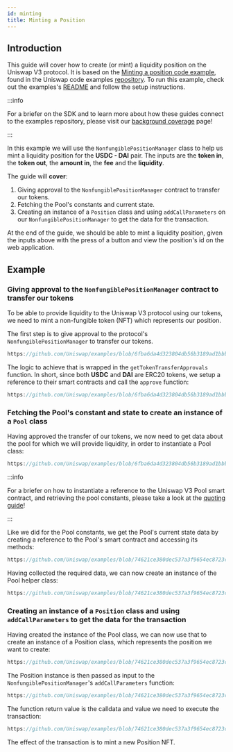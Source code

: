 ```yaml
---
id: minting
title: Minting a Position
---
```


## Introduction

This guide will cover how to create (or mint) a liquidity position on the Uniswap V3 protocol.
It is based on the [Minting a position code example](https://github.com/Uniswap/examples/tree/main/v3-sdk/minting-position), found in the Uniswap code examples [repository](https://github.com/Uniswap/examples).
To run this example, check out the examples's [README](https://github.com/Uniswap/examples/blob/main/v3-sdk/quoting/README.md) and follow the setup instructions.

:::info

For a briefer on the SDK and to learn more about how these guides connect to the examples repository, please visit our [background coverage](./01-background.md) page!

:::

In this example we will use  the `NonfungiblePositionManager` class to help us mint a liquidity position for the  **USDC - DAI** pair.
The inputs are the **token in**, the **token out**,  the **amount in**, the **fee** and the **liquidity**.

The guide will **cover**:
1. Giving approval to the `NonfungiblePositionManager` contract to transfer our tokens.
2. Fetching the Pool's constants and current state.
3. Creating an instance of a `Position` class and using `addCallParameters` on our `NonfungiblePositionManager` to get the data for the transaction.

At the end of the guide, we should be able to mint a liquidity position, given the inputs above with the press of a button and view the position's id on the web application.

## Example

### Giving approval to the `NonfungiblePositionManager` contract to transfer our tokens

To be able to provide liquidity to the Uniswap V3 protocol using our tokens, we need to mint a non-fungible token (NFT) which represents our position.

The first step is to give approval to the protocol's `NonfungiblePositionManager` to transfer our tokens. 

```js reference title="Approving our tokens for transferring" referenceLinkText="View on Github" customStyling
https://github.com/Uniswap/examples/blob/6fba6da4d323804db56b3189ad1bbbaf18e6180f/v3-sdk/minting-position/src/example/Example.tsx#L113-L124
```

The logic to achieve that is wrapped in the `getTokenTransferApprovals` function. In short, since both **USDC** and **DAI** are ERC20 tokens, we setup a reference to their smart contracts and call the `approve` function:

```js reference title="Setting up an ERC20 contract reference and approving" referenceLinkText="View on Github" customStyling
https://github.com/Uniswap/examples/blob/6fba6da4d323804db56b3189ad1bbbaf18e6180f/v3-sdk/minting-position/src/libs/contracts.ts#L73-L78
```

### Fetching the Pool's constant and state to create an instance of a `Pool` class

Having approved the transfer of our tokens, we now need to get data about the pool for which we will provide liquidity, in order to instantiate a Pool class:

```js reference title="Fetching the Pool's constants and current state" referenceLinkText="View on Github" customStyling
https://github.com/Uniswap/examples/blob/6fba6da4d323804db56b3189ad1bbbaf18e6180f/v3-sdk/minting-position/src/example/Example.tsx#L134-L135
```

:::info

For a briefer on how to instantiate a reference to the Uniswap V3 Pool smart contract, and retrieving the pool constants, please take a look at the [quoting guide](../quoting#setting-up-a-reference-to-the-pool-contract-and-getting-metadata-from-it)!

:::

Like we did for the Pool constants, we get the Pool's current state data by creating a reference to the Pool's smart contract and accessing its methods:

```js reference title="Setting up a Pool contract reference and fetching current state data" referenceLinkText="View on Github" customStyling
https://github.com/Uniswap/examples/blob/74621ce380dec537a3f9654ec8723cc4be9e54b8/v3-sdk/minting-position/src/example/Example.tsx#L81-L86
```

Having collected the required data, we can now create an instance of the Pool helper class:

```js reference title="Create a Pool representation instance " referenceLinkText="View on Github" customStyling
https://github.com/Uniswap/examples/blob/74621ce380dec537a3f9654ec8723cc4be9e54b8/v3-sdk/minting-position/src/example/Example.tsx#L127-L134
```

### Creating an instance of a `Position` class and using `addCallParameters` to get the data for the transaction

Having created the instance of the Pool class, we can now use that to create an instance of a Position class, which represents the position we want to create:

```js reference title="Create a Position representation instance" referenceLinkText="View on Github" customStyling
https://github.com/Uniswap/examples/blob/74621ce380dec537a3f9654ec8723cc4be9e54b8/v3-sdk/minting-position/src/example/Example.tsx#L137-L146
```

The Position instance is then passed as input to the `NonfungiblePositionManager`'s `addCallParameters` function:

```js reference title="Getting the transaction calldata and parameters" referenceLinkText="View on Github" customStyling
https://github.com/Uniswap/examples/blob/74621ce380dec537a3f9654ec8723cc4be9e54b8/v3-sdk/minting-position/src/example/Example.tsx#L149-L156
```

The function return value is the calldata and value we need to execute the transaction:

```js reference title="Submit the position NFT minting transaction" referenceLinkText="View on Github" customStyling
https://github.com/Uniswap/examples/blob/74621ce380dec537a3f9654ec8723cc4be9e54b8/v3-sdk/minting-position/src/example/Example.tsx#L159-L168
```

The effect of the transaction is to mint a new Position NFT.
